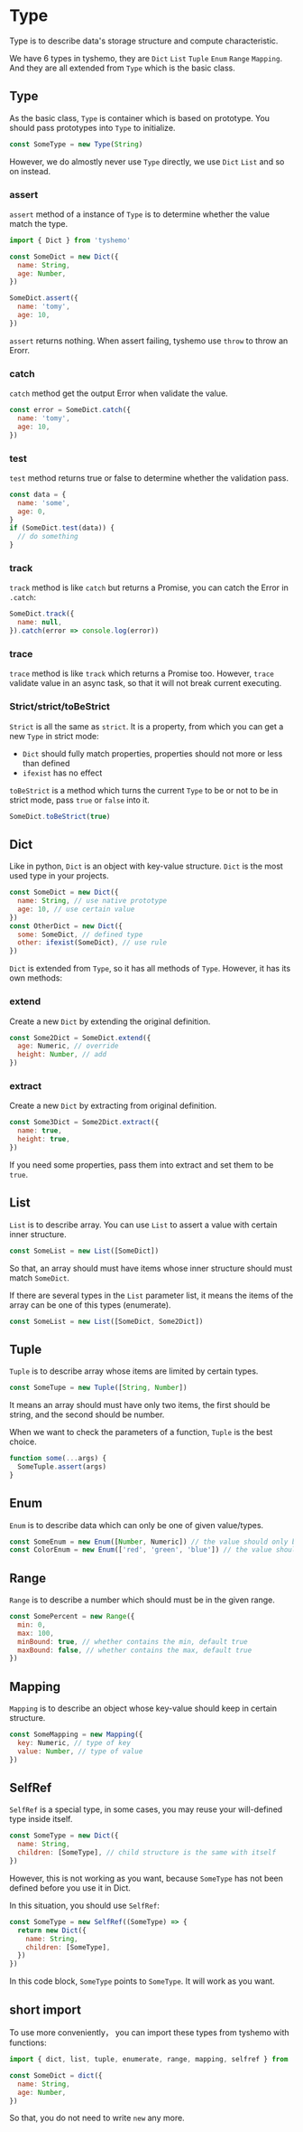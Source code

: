 # Type

Type is to describe data's storage structure and compute characteristic.

We have 6 types in tyshemo, they are `Dict` `List` `Tuple` `Enum` `Range` `Mapping`. And they are all extended from `Type` which is the basic class.

## Type

As the basic class, `Type` is container which is based on prototype. You should pass prototypes into `Type` to initialize.

```js
const SomeType = new Type(String)
```

However, we do almostly never use `Type` directly, we use `Dict` `List` and so on instead.

### assert

`assert` method of a instance of `Type` is to determine whether the value match the type.

```js
import { Dict } from 'tyshemo'

const SomeDict = new Dict({
  name: String,
  age: Number,
})

SomeDict.assert({
  name: 'tomy',
  age: 10,
})
```

`assert` returns nothing. When assert failing, tyshemo use `throw` to throw an Erorr.

### catch

`catch` method get the output Error when validate the value.

```js
const error = SomeDict.catch({
  name: 'tomy',
  age: 10,
})
```

### test

`test` method returns true or false to determine whether the validation pass.

```js
const data = {
  name: 'some',
  age: 0,
}
if (SomeDict.test(data)) {
  // do something
}
```

### track

`track` method is like `catch` but returns a Promise, you can catch the Error in `.catch`:

```js
SomeDict.track({
  name: null,
}).catch(error => console.log(error))
```

### trace

`trace` method is like `track` which returns a Promise too. However, `trace` validate value in an async task, so that it will not break current executing.

### Strict/strict/toBeStrict

`Strict` is all the same as `strict`. It is a property, from which you can get a new `Type` in strict mode:

- `Dict` should fully match properties, properties should not more or less than defined
- `ifexist` has no effect

`toBeStrict` is a method which turns the current `Type` to be or not to be in strict mode, pass `true` or `false` into it.

```js
SomeDict.toBeStrict(true)
```

## Dict

Like in python, `Dict` is an object with key-value structure. `Dict` is the most used type in your projects.

```js
const SomeDict = new Dict({
  name: String, // use native prototype
  age: 10, // use certain value
})
const OtherDict = new Dict({
  some: SomeDict, // defined type
  other: ifexist(SomeDict), // use rule
})
```

`Dict` is extended from `Type`, so it has all methods of `Type`. However, it has its own methods:

### extend

Create a new `Dict` by extending the original definition.

```js
const Some2Dict = SomeDict.extend({
  age: Numeric, // override
  height: Number, // add
})
```

### extract

Create a new `Dict` by extracting from original definition.

```js
const Some3Dict = Some2Dict.extract({
  name: true,
  height: true,
})
```

If you need some properties, pass them into extract and set them to be `true`.

## List

`List` is to describe array. You can use `List` to assert a value with certain inner structure.

```js
const SomeList = new List([SomeDict])
```

So that, an array should must have items whose inner structure should must match `SomeDict`.

If there are several types in the `List` parameter list, it means the items of the array can be one of this types (enumerate).

```js
const SomeList = new List([SomeDict, Some2Dict])
```

## Tuple

`Tuple` is to describe array whose items are limited by certain types.

```js
const SomeTupe = new Tuple([String, Number])
```

It means an array should must have only two items, the first should be string, and the second should be number.

When we want to check the parameters of a function, `Tuple` is the best choice.

```js
function some(...args) {
  SomeTuple.assert(args)
}
```

## Enum

`Enum` is to describe data which can only be one of given value/types.

```js
const SomeEnum = new Enum([Number, Numeric]) // the value should only be number or string
const ColorEnum = new Enum(['red', 'green', 'blue']) // the value should only be 'read' 'green' or 'blue'
```

## Range

`Range` is to describe a number which should must be in the given range.

```js
const SomePercent = new Range({
  min: 0,
  max: 100,
  minBound: true, // whether contains the min, default true
  maxBound: false, // whether contains the max, default true
})
```

## Mapping

`Mapping` is to describe an object whose key-value should keep in certain structure.

```js
const SomeMapping = new Mapping({
  key: Numeric, // type of key
  value: Number, // type of value
})
```

## SelfRef

`SelfRef` is a special type, in some cases, you may reuse your will-defined type inside itself.

```js
const SomeType = new Dict({
  name: String,
  children: [SomeType], // child structure is the same with itself
})
```

However, this is not working as you want, because `SomeType` has not been defined before you use it in Dict.

In this situation, you should use `SelfRef`:

```js
const SomeType = new SelfRef((SomeType) => {
  return new Dict({
    name: String,
    children: [SomeType],
  })
})
```

In this code block, `SomeType` points to `SomeType`. It will work as you want.

## short import

To use more conveniently， you can import these types from tyshemo with functions:

```js
import { dict, list, tuple, enumerate, range, mapping, selfref } from 'tyshemo'

const SomeDict = dict({
  name: String,
  age: Number,
})
```

So that, you do not need to write `new` any more.
